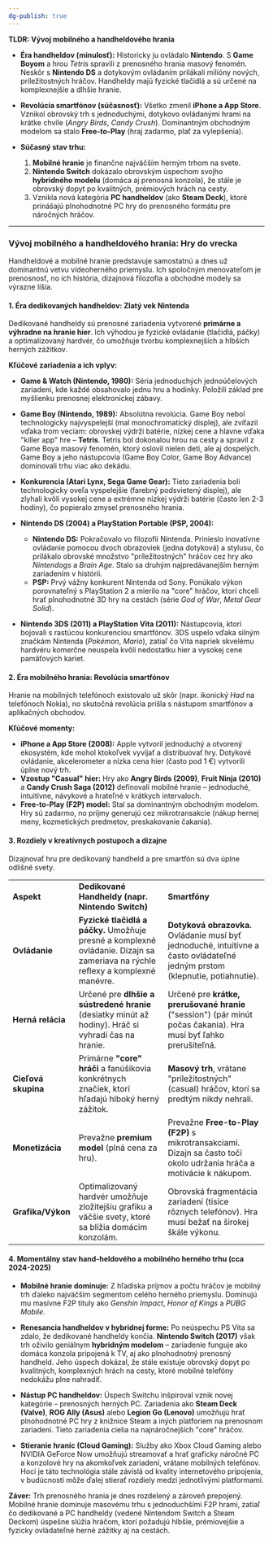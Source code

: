 ```yaml
---
dg-publish: true
---
```

**TLDR: Vývoj mobilného a handheldového hrania**

- **Éra handheldov (minulosť):** Historicky ju ovládalo **Nintendo**. S **Game Boyom** a hrou _Tetris_ spravili z prenosného hrania masový fenomén. Neskôr s **Nintendo DS** a dotykovým ovládaním prilákali milióny nových, príležitostných hráčov. Handheldy majú fyzické tlačidlá a sú určené na komplexnejšie a dlhšie hranie.
    
- **Revolúcia smartfónov (súčasnosť):** Všetko zmenil **iPhone a App Store**. Vznikol obrovský trh s jednoduchými, dotykovo ovládanými hrami na krátke chvíle (_Angry Birds_, _Candy Crush_). Dominantným obchodným modelom sa stalo **Free-to-Play** (hraj zadarmo, plať za vylepšenia).
    
- **Súčasný stav trhu:**
    
    1. **Mobilné hranie** je finančne najväčším herným trhom na svete.
    2. **Nintendo Switch** dokázalo obrovským úspechom svojho **hybridného modelu** (domáca aj prenosná konzola), že stále je obrovský dopyt po kvalitných, prémiových hrách na cesty.
    3. Vznikla nová kategória **PC handheldov** (ako **Steam Deck**), ktoré prinášajú plnohodnotné PC hry do prenosného formátu pre náročných hráčov.

---

### **Vývoj mobilného a handheldového hrania: Hry do vrecka**

Handheldové a mobilné hranie predstavuje samostatnú a dnes už dominantnú vetvu videoherného priemyslu. Ich spoločným menovateľom je prenosnosť, no ich história, dizajnová filozofia a obchodné modely sa výrazne líšia.

#### **1. Éra dedikovaných handheldov: Zlatý vek Nintenda**

Dedikované handheldy sú prenosné zariadenia vytvorené **primárne a výhradne na hranie hier**. Ich výhodou je fyzické ovládanie (tlačidlá, páčky) a optimalizovaný hardvér, čo umožňuje tvorbu komplexnejších a hlbších herných zážitkov.

**Kľúčové zariadenia a ich vplyv:**

- **Game & Watch (Nintendo, 1980):** Séria jednoduchých jednoúčelových zariadení, kde každé obsahovalo jednu hru a hodinky. Položili základ pre myšlienku prenosnej elektronickej zábavy.
    
- **Game Boy (Nintendo, 1989):** Absolútna revolúcia. Game Boy nebol technologicky najvyspelejší (mal monochromatický displej), ale zvíťazil vďaka trom veciam: obrovskej výdrži batérie, nízkej cene a hlavne vďaka "killer app" hre – **Tetris**. Tetris bol dokonalou hrou na cesty a spravil z Game Boya masový fenomén, ktorý oslovil nielen deti, ale aj dospelých. Game Boy a jeho nástupcovia (Game Boy Color, Game Boy Advance) dominovali trhu viac ako dekádu.
    
- **Konkurencia (Atari Lynx, Sega Game Gear):** Tieto zariadenia boli technologicky oveľa vyspelejšie (farebný podsvietený displej), ale zlyhali kvôli vysokej cene a extrémne nízkej výdrži batérie (často len 2-3 hodiny), čo popieralo zmysel prenosného hrania.
    
- **Nintendo DS (2004) a PlayStation Portable (PSP, 2004):**
    
    - **Nintendo DS:** Pokračovalo vo filozofii Nintenda. Prinieslo inovatívne ovládanie pomocou dvoch obrazoviek (jedna dotyková) a stylusu, čo prilákalo obrovské množstvo "príležitostných" hráčov cez hry ako _Nintendogs_ a _Brain Age_. Stalo sa druhým najpredávanejším herným zariadením v histórii.
    - **PSP:** Prvý vážny konkurent Nintenda od Sony. Ponúkalo výkon porovnateľný s PlayStation 2 a mierilo na "core" hráčov, ktorí chceli hrať plnohodnotné 3D hry na cestách (série _God of War_, _Metal Gear Solid_).
- **Nintendo 3DS (2011) a PlayStation Vita (2011):** Nástupcovia, ktorí bojovali s rastúcou konkurenciou smartfónov. 3DS uspelo vďaka silným značkám Nintenda (_Pokémon_, _Mario_), zatiaľ čo Vita napriek skvelému hardvéru komerčne neuspela kvôli nedostatku hier a vysokej cene pamäťových kariet.
    

#### **2. Éra mobilného hrania: Revolúcia smartfónov**

Hranie na mobilných telefónoch existovalo už skôr (napr. ikonický _Had_ na telefónoch Nokia), no skutočná revolúcia prišla s nástupom smartfónov a aplikačných obchodov.

**Kľúčové momenty:**

- **iPhone a App Store (2008):** Apple vytvoril jednoduchý a otvorený ekosystém, kde mohol ktokoľvek vyvíjať a distribuovať hry. Dotykové ovládanie, akcelerometer a nízka cena hier (často pod 1 €) vytvorili úplne nový trh.
- **Vzostup "Casual" hier:** Hry ako **Angry Birds (2009)**, **Fruit Ninja (2010)** a **Candy Crush Saga (2012)** definovali mobilné hranie – jednoduché, intuitívne, návykové a hrateľné v krátkych intervaloch.
- **Free-to-Play (F2P) model:** Stal sa dominantným obchodným modelom. Hry sú zadarmo, no príjmy generujú cez mikrotransakcie (nákup hernej meny, kozmetických predmetov, preskakovanie čakania).

#### **3. Rozdiely v kreatívnych postupoch a dizajne**

Dizajnovať hru pre dedikovaný handheld a pre smartfón sú dva úplne odlišné svety.

|   |   |   |
|---|---|---|
|**Aspekt**|**Dedikované Handheldy (napr. Nintendo Switch)**|**Smartfóny**|
|**Ovládanie**|**Fyzické tlačidlá a páčky.** Umožňuje presné a komplexné ovládanie. Dizajn sa zameriava na rýchle reflexy a komplexné manévre.|**Dotyková obrazovka.** Ovládanie musí byť jednoduché, intuitívne a často ovládateľné jedným prstom (klepnutie, potiahnutie).|
|**Herná relácia**|Určené pre **dlhšie a sústredené hranie** (desiatky minút až hodiny). Hráč si vyhradí čas na hranie.|Určené pre **krátke, prerušované hranie** ("session") (pár minút počas čakania). Hra musí byť ľahko prerušiteľná.|
|**Cieľová skupina**|Primárne **"core" hráči** a fanúšikovia konkrétnych značiek, ktorí hľadajú hlboký herný zážitok.|**Masový trh**, vrátane "príležitostných" (casual) hráčov, ktorí sa predtým nikdy nehrali.|
|**Monetizácia**|Prevažne **premium model** (plná cena za hru).|Prevažne **Free-to-Play (F2P)** s mikrotransakciami. Dizajn sa často točí okolo udržania hráča a motivácie k nákupom.|
|**Grafika/Výkon**|Optimalizovaný hardvér umožňuje zložitejšiu grafiku a väčšie svety, ktoré sa blížia domácim konzolám.|Obrovská fragmentácia zariadení (tisíce rôznych telefónov). Hra musí bežať na širokej škále výkonu.|

#### **4. Momentálny stav hand-heldového a mobilného herného trhu (cca 2024-2025)**

- **Mobilné hranie dominuje:** Z hľadiska príjmov a počtu hráčov je mobilný trh ďaleko najväčším segmentom celého herného priemyslu. Dominujú mu masívne F2P tituly ako _Genshin Impact_, _Honor of Kings_ a _PUBG Mobile_.
    
- **Renesancia handheldov v hybridnej forme:** Po neúspechu PS Vita sa zdalo, že dedikované handheldy končia. **Nintendo Switch (2017)** však trh oživilo geniálnym **hybridným modelom** – zariadenie funguje ako domáca konzola pripojená k TV, aj ako plnohodnotný prenosný handheld. Jeho úspech dokázal, že stále existuje obrovský dopyt po kvalitných, komplexných hrách na cesty, ktoré mobilné telefóny nedokážu plne nahradiť.
    
- **Nástup PC handheldov:** Úspech Switchu inšpiroval vznik novej kategórie – prenosných herných PC. Zariadenia ako **Steam Deck (Valve)**, **ROG Ally (Asus)** alebo **Legion Go (Lenovo)** umožňujú hrať plnohodnotné PC hry z knižnice Steam a iných platforiem na prenosnom zariadení. Tieto zariadenia cielia na najnáročnejších "core" hráčov.
    
- **Stieranie hraníc (Cloud Gaming):** Služby ako Xbox Cloud Gaming alebo NVIDIA GeForce Now umožňujú streamovať a hrať graficky náročné PC a konzolové hry na akomkoľvek zariadení, vrátane mobilných telefónov. Hoci je táto technológia stále závislá od kvality internetového pripojenia, v budúcnosti môže ďalej stierať rozdiely medzi jednotlivými platformami.
    

**Záver:** Trh prenosného hrania je dnes rozdelený a zároveň prepojený. Mobilné hranie dominuje masovému trhu s jednoduchšími F2P hrami, zatiaľ čo dedikované a PC handheldy (vedené Nintendom Switch a Steam Deckom) úspešne slúžia hráčom, ktorí požadujú hlbšie, prémiovejšie a fyzicky ovládateľné herné zážitky aj na cestách.